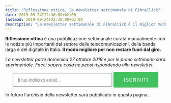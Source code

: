 ```yaml
---
title: "Riflessione ottica, la newsletter settimanale di FibraClick"
date: 2019-09-24T22:30:00+02:00
lastmod: 2019-09-24T22:30:00+02:00
description: "La newsletter settimanale di FibraClick è il miglior modo per restare aggiornato su banda larga e digitale in Italia."
---
```


**Riflessione ottica** è una pubblicazione settimanale curata manualmente con le notizie più importanti dal settore delle telecomunicazioni, della banda larga e del digitale in Italia. **Il modo migliore per non restare fuori dal giro.**

*La newsletter parte domenica 27 ottobre 2019 e per le prime settimane sarà sperimentale. Facci sapere cosa ne pensi rispondendo alla newsletter.*

<!-- Begin Mailchimp Signup Form -->

<style>
/* https://codepen.io/blehnert/pen/tfdmI */

#mc_embed_signup { border: none; text-align: center; width: 100%; margin-bottom: 10px; } /* Signup form container */

.mc-field-group { display: inline-block; } /* positions input field horizontally */

#mce-EMAIL { font-family: 'Helvetica Neue', Helvetica, Arial, sans-serif; font-size: 1em; border: 2px solid #ABB0B2 ; color: #343434; background-color: #fff; padding: .7em 9em .7em 1em; -webkit-border-radius: 3px; -moz-border-radius: 3px; border-radius: 3px; display: inline-block; margin: 0; } /* Input Styles */

.clear { display: inline-block; } /* positions button horizontally in line with input */

.button { font-family: 'Helvetica Neue', Helvetica,  Arial, sans-serif; font-size: 1rem; letter-spacing: .03em; color: #fff; background-color: #43c160 ; padding: .8em 2em; border: none; -webkit-border-radius: 3px; -moz-border-radius: 3px; border-radius: 3px; display: inline-block; margin: 0; } /* Button Styles */

:-webkit-input-placeholder { color: #ABB0B2 ; } /* WebKit browsers */ 
:-moz-placeholder { color: #ABB0B2 ; } /* Mozilla Firefox 4 to 18 */
::-moz-placeholder { color: #ABB0B2 ; } /* Mozilla Firefox 19+ */
:-ms-input-placeholder { color: #ABB0B2 ; } /* Internet Explorer 10+ */

@media (max-width: 768px) { /* positions input field and button underneath each other with 100% width for tablet and mobile */
  
.mc-field-group { display: block; max-width: 100%; }
#mce-EMAIL { padding: .7em 0 .7em 1em; width: 100%; margin: 0; }
.clear { display: block; width: 100% }
.button { width: 100%; margin: .5em 0 0 0; }
  
}
</style>

<div id="mc_embed_signup">
<form action="https://click.us20.list-manage.com/subscribe/post?u=43e7f0aa512956e35c8d37395&amp;id=8d73a21b79" method="post" id="mc-embedded-subscribe-form" name="mc-embedded-subscribe-form" class="validate" target="_blank" novalidate>
    <div id="mc_embed_signup_scroll">
	<input type="email" value="" name="EMAIL" class="email" id="mce-EMAIL" placeholder="Il tuo indirizzo email..." required>
    <!-- real people should not fill this in and expect good things - do not remove this or risk form bot signups-->
    <div style="position: absolute; left: -5000px;" aria-hidden="true"><input type="text" name="b_43e7f0aa512956e35c8d37395_8d73a21b79" tabindex="-1" value=""></div>
    <div class="clear"><input type="submit" value="ISCRIVITI" name="subscribe" id="mc-embedded-subscribe" class="button"></div>
    </div>
</form>
</div>

<!--End mc_embed_signup-->

In futuro l'archivio della newsletter sarà pubblicato in questa pagina.
